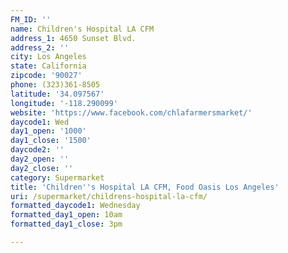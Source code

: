 ```yaml
---
FM_ID: ''
name: Children's Hospital LA CFM
address_1: 4650 Sunset Blvd.
address_2: ''
city: Los Angeles
state: California
zipcode: '90027'
phone: (323)361-8505
latitude: '34.097567'
longitude: '-118.290099'
website: 'https://www.facebook.com/chlafarmersmarket/'
daycode1: Wed
day1_open: '1000'
day1_close: '1500'
daycode2: ''
day2_open: ''
day2_close: ''
category: Supermarket
title: 'Children''s Hospital LA CFM, Food Oasis Los Angeles'
uri: /supermarket/childrens-hospital-la-cfm/
formatted_daycode1: Wednesday
formatted_day1_open: 10am
formatted_day1_close: 3pm

---
```

